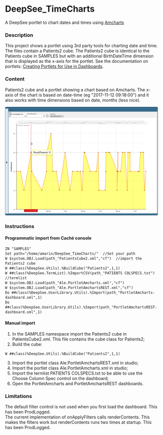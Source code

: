 # DeepSee_TimeCharts
A DeepSee portlet to chart dates and times using [Amcharts](https://www.amcharts.com/)

### Description
This project shows a portlet using 3rd party tools for charting date and time.
The files contain a Patients2 cube. The Patients2 cube is identical to the Patients cube in SAMPLES but with an additional BirthDateTime dimension that is displayed as the x-axis for the portlet. 
See the documentation on portlets: [Creating Portlets for Use in Dashboards](http://docs.intersystems.com/latest/csp/docbook/DocBook.UI.Page.cls?KEY=D2IMP_ch_portlets).

### Content
Patients2 cube and a portlet showing a chart based on Amcharts. The x-axis of the chart is based on date-time (eg "2017-11-12 09:18:00") and it also works with time dimensions based on date, months (less nice).

![Alt Text](https://github.com/aless80/DeepSee_TimeCharts/blob/master/img/TimeAmchart.png)           


### Instructions
#### Programmatic import from Caché console
```
ZN "SAMPLES"
Set path="/home/amarin/DeepSee_TimeCharts/"  //Set your path
W $system.OBJ.Load(path_"PatientsCube2.xml","cf")  //import the Patients2 cube
W ##class(%DeepSee.Utils).%BuildCube("Patients2",1,1)
W ##class(%DeepSee.TermList).%ImportCSV(path_"PATIENTS COLSPECS.txt") //termlist
W $system.OBJ.Load(path_"Ale.PortletAmcharts.xml","cf")
W $system.OBJ.Load(path_"Ale.PortletAmchartsREST.xml","cf")
Do ##class(%DeepSee.UserLibrary.Utils).%Import(path_"PortletAmcharts-dashboard.xml",1)
Do ##class(%DeepSee.UserLibrary.Utils).%Import(path_"PortletAmchartsREST-dashboard.xml",1)
```

#### Manual import
1) In the SAMPLES namespace import the Patients2 cube in PatientsCube2.xml. This file contains the cube class for Patients2;
2) Build the cube:
```
W ##class(%DeepSee.Utils).%BuildCube("Patients2",1,1)
```
3) Import the portlet class Ale.PortletAmchartsREST.xml in studio;
4) Import the portlet class Ale.PortletAmcharts.xml in studio;
5) Import the termlist PATIENTS COLSPECS.txt to be able to use the Choose Column Spec control on the dashboard;
6) Open the PortletAmcharts and PortletAmchartsREST dashboards.


### Limitations
The default filter control is not used when you first load the dashboard. This has been ProdLogged.  
The current implementation of onApplyFilters calls renderContents. This makes the filters work but renderContents runs two times at startup. This has been ProdLogged.
